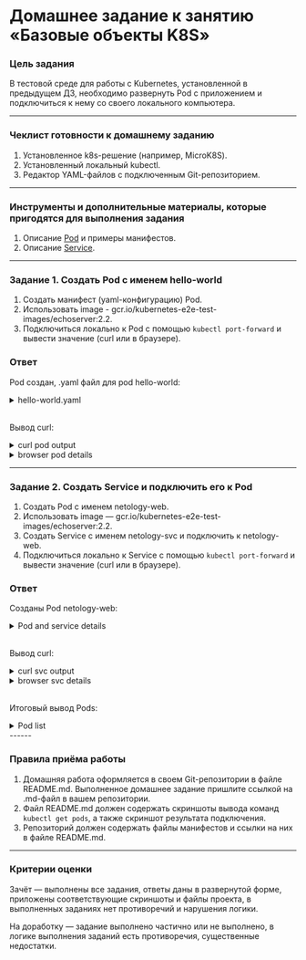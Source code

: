 # Домашнее задание к занятию «Базовые объекты K8S»

### Цель задания

В тестовой среде для работы с Kubernetes, установленной в предыдущем ДЗ, необходимо развернуть Pod с приложением и подключиться к 
нему со своего локального компьютера. 

------

### Чеклист готовности к домашнему заданию

1. Установленное k8s-решение (например, MicroK8S).
2. Установленный локальный kubectl.
3. Редактор YAML-файлов с подключенным Git-репозиторием.

------

### Инструменты и дополнительные материалы, которые пригодятся для выполнения задания

1. Описание [Pod](https://kubernetes.io/docs/concepts/workloads/pods/) и примеры манифестов.
2. Описание [Service](https://kubernetes.io/docs/concepts/services-networking/service/).

------

### Задание 1. Создать Pod с именем hello-world

1. Создать манифест (yaml-конфигурацию) Pod.
2. Использовать image - gcr.io/kubernetes-e2e-test-images/echoserver:2.2.
3. Подключиться локально к Pod с помощью `kubectl port-forward` и вывести значение (curl или в браузере).

### Ответ

Pod создан, .yaml файл для pod hello-world:

<details>
<summary>hello-world.yaml</summary>

```yaml
apiVersion: v1
kind: Pod
metadata:
  name: hello-world
  labels:
    app: app-hello-world
spec:
  containers:
  - name: hello-world
    image: gcr.io/kubernetes-e2e-test-images/echoserver:2.2
    ports:
    - containerPort: 8080
```

```shell
ubuntu@ubuntu-mk8s:~$ microk8s kubectl port-forward pods/hello-world 18080:8080 --address='0.0.0.0'
Forwarding from 0.0.0.0:18080 -> 8080

```

</details>

\
Вывод curl:

<details>
<summary>curl pod output</summary>

```shell
vainoord@vnrd-mypc ~ $ curl http://84.201.175.24:18080/


Hostname: hello-world

Pod Information:
	-no pod information available-

Server values:
	server_version=nginx: 1.12.2 - lua: 10010

Request Information:
	client_address=127.0.0.1
	method=GET
	real path=/
	query=
	request_version=1.1
	request_scheme=http
	request_uri=http://84.201.175.24:8080/

Request Headers:
	accept=*/*  
	host=84.201.175.24:18080  
	user-agent=curl/7.87.0  

Request Body:
	-no body in request-

```

</details>

<details>
<summary>browser pod details</summary>

<img src="assets/scr1.png"
     alt="Dashboard"
     style="float: left; margin-right: 10px; margin-top: 10px;" />

</details>

------

### Задание 2. Создать Service и подключить его к Pod

1. Создать Pod с именем netology-web.
2. Использовать image — gcr.io/kubernetes-e2e-test-images/echoserver:2.2.
3. Создать Service с именем netology-svc и подключить к netology-web.
4. Подключиться локально к Service с помощью `kubectl port-forward` и вывести значение (curl или в браузере).

### Ответ

Созданы Pod netology-web:
<details>
<summary>Pod and service details</summary>
<table>
<tr>
<th>Pod config</th>
<th>Service config</th>
</tr>
<tr>
<td>

```yaml
apiVersion: v1
kind: Pod
metadata:
  labels:
    app: netology-echoserver
  name: netology-web
spec:
  containers:
    - image: gcr.io/kubernetes-e2e-test-images/echoserver:2.2
      name: netology-web
      ports:
        - containerPort: 8080
```

</td>
<td>

```yaml
apiVersion: v1
kind: Service
metadata: 
  name: netology-svc
spec:
  ports:
    - name: svc-netology-web
      port: 8080
  selector:
    app: netology-echoserver
```

</td>
</tr>
</table>
</details>

\
Вывод curl:

<details>
<summary> curl svc output</summary>

```shell
vainoord@vnrd-mypc ~ $ curl http://84.201.175.24:18080/      


Hostname: netology-web

Pod Information:
	-no pod information available-

Server values:
	server_version=nginx: 1.12.2 - lua: 10010

Request Information:
	client_address=127.0.0.1
	method=GET
	real path=/
	query=
	request_version=1.1
	request_scheme=http
	request_uri=http://84.201.175.24:8080/

Request Headers:
	accept=*/*  
	host=84.201.175.24:18080  
	user-agent=curl/7.87.0  

Request Body:
	-no body in request-
```

</details>

<details>
<summary>browser svc details</summary>

<img src="assets/scr2.png"
     alt="Dashboard"
     style="float: left; margin-right: 10px; margin-top: 10px;" />

</details>

\
Итоговый вывод Pods:

<details>
<summary>Pod list</summary>

<img src="assets/scr3.png"
     alt="Dashboard"
     style="float: left; margin-right: 10px; margin-top: 10px;" />

</details>
------

### Правила приёма работы

1. Домашняя работа оформляется в своем Git-репозитории в файле README.md. Выполненное домашнее задание пришлите ссылкой на .md-файл 
в вашем репозитории.
2. Файл README.md должен содержать скриншоты вывода команд `kubectl get pods`, а также скриншот результата подключения.
3. Репозиторий должен содержать файлы манифестов и ссылки на них в файле README.md.

------

### Критерии оценки
Зачёт — выполнены все задания, ответы даны в развернутой форме, приложены соответствующие скриншоты и файлы проекта, в выполненных 
заданиях нет противоречий и нарушения логики.

На доработку — задание выполнено частично или не выполнено, в логике выполнения заданий есть противоречия, существенные недостатки.
